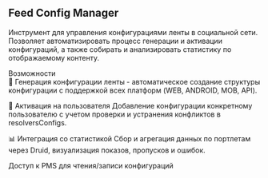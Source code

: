 ## Feed Config Manager
Инструмент для управления конфигурациями ленты в социальной сети. Позволяет автоматизировать процесс генерации и активации конфигураций, а также собирать и анализировать статистику по отображаемому контенту.

Возможности\
🔧 Генерация конфигурации ленты - автоматическое создание структуры конфигурации с поддержкой всех платформ (WEB, ANDROID, MOB, API).

👤 Активация на пользователя
Добавление конфигурации конкретному пользователю с учетом проверки и устранения конфликтов в resolversConfigs.

📊 Интеграция со статистикой
Сбор и агрегация данных по портлетам через Druid, визуализация показов, пропусков и ошибок.

Доступ к PMS для чтения/записи конфигураций
